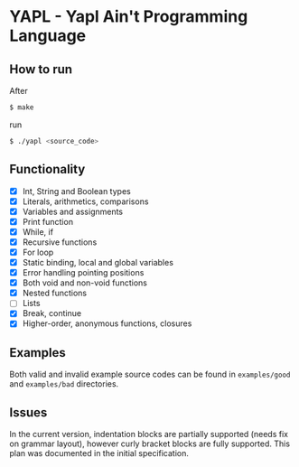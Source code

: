 # YAPL - Yapl Ain't Programming Language

## How to run
After 
```bash
$ make
``` 

run 
```bash
$ ./yapl <source_code>
```

## Functionality

- [x] Int, String and Boolean types
- [x] Literals, arithmetics, comparisons
- [x] Variables and assignments
- [x] Print function
- [x] While, if
- [x] Recursive functions
- [x] For loop
- [x] Static binding, local and global variables
- [x] Error handling pointing positions
- [x] Both void and non-void functions
- [x] Nested functions
- [ ] Lists
- [x] Break, continue
- [x] Higher-order, anonymous functions, closures

## Examples
Both valid and invalid example source codes can be found in `examples/good` and `examples/bad` directories.

## Issues
In the current version, indentation blocks are partially supported (needs fix on grammar layout), however curly bracket blocks are fully supported.
This plan was documented in the initial specification. 
